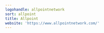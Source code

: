 ```yaml
---
logohandle: allpointnetwork
sort: allpoint
title: Allpoint
website: 'https://www.allpointnetwork.com/'
---
```

